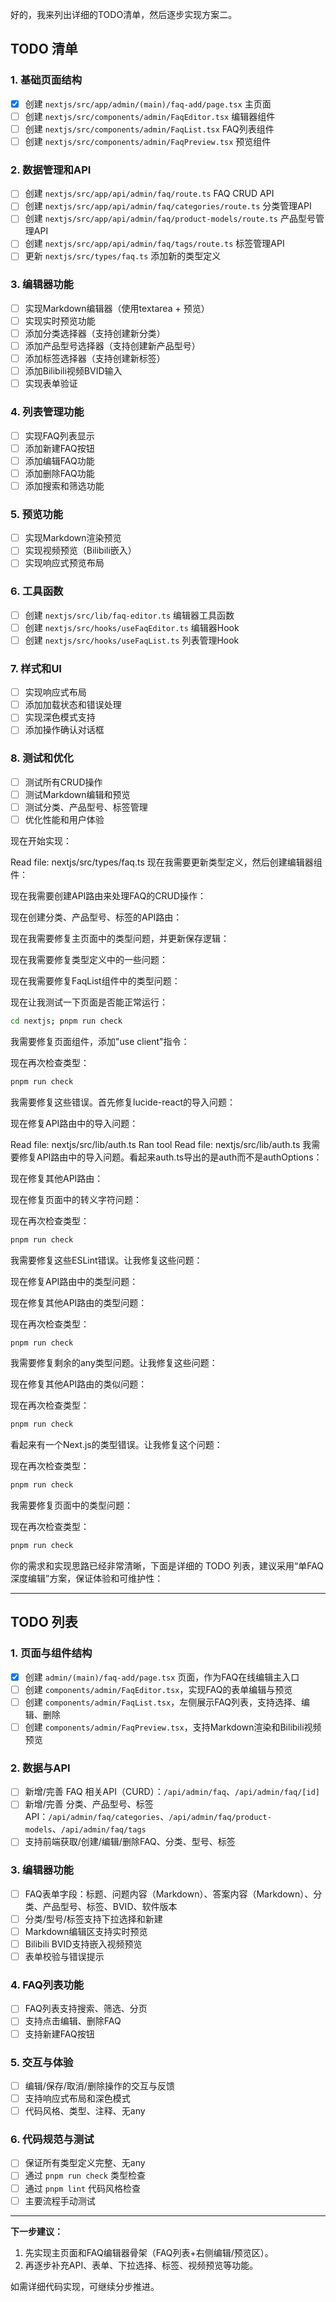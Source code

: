 好的，我来列出详细的TODO清单，然后逐步实现方案二。

## TODO 清单

### 1. 基础页面结构
- [x] 创建 `nextjs/src/app/admin/(main)/faq-add/page.tsx` 主页面
- [ ] 创建 `nextjs/src/components/admin/FaqEditor.tsx` 编辑器组件
- [ ] 创建 `nextjs/src/components/admin/FaqList.tsx` FAQ列表组件
- [ ] 创建 `nextjs/src/components/admin/FaqPreview.tsx` 预览组件

### 2. 数据管理和API
- [ ] 创建 `nextjs/src/app/api/admin/faq/route.ts` FAQ CRUD API
- [ ] 创建 `nextjs/src/app/api/admin/faq/categories/route.ts` 分类管理API
- [ ] 创建 `nextjs/src/app/api/admin/faq/product-models/route.ts` 产品型号管理API
- [ ] 创建 `nextjs/src/app/api/admin/faq/tags/route.ts` 标签管理API
- [ ] 更新 `nextjs/src/types/faq.ts` 添加新的类型定义

### 3. 编辑器功能
- [ ] 实现Markdown编辑器（使用textarea + 预览）
- [ ] 实现实时预览功能
- [ ] 添加分类选择器（支持创建新分类）
- [ ] 添加产品型号选择器（支持创建新产品型号）
- [ ] 添加标签选择器（支持创建新标签）
- [ ] 添加Bilibili视频BVID输入
- [ ] 实现表单验证

### 4. 列表管理功能
- [ ] 实现FAQ列表显示
- [ ] 添加新建FAQ按钮
- [ ] 添加编辑FAQ功能
- [ ] 添加删除FAQ功能
- [ ] 添加搜索和筛选功能

### 5. 预览功能
- [ ] 实现Markdown渲染预览
- [ ] 实现视频预览（Bilibili嵌入）
- [ ] 实现响应式预览布局

### 6. 工具函数
- [ ] 创建 `nextjs/src/lib/faq-editor.ts` 编辑器工具函数
- [ ] 创建 `nextjs/src/hooks/useFaqEditor.ts` 编辑器Hook
- [ ] 创建 `nextjs/src/hooks/useFaqList.ts` 列表管理Hook

### 7. 样式和UI
- [ ] 实现响应式布局
- [ ] 添加加载状态和错误处理
- [ ] 实现深色模式支持
- [ ] 添加操作确认对话框

### 8. 测试和优化
- [ ] 测试所有CRUD操作
- [ ] 测试Markdown编辑和预览
- [ ] 测试分类、产品型号、标签管理
- [ ] 优化性能和用户体验

现在开始实现：

Read file: nextjs/src/types/faq.ts
现在我需要更新类型定义，然后创建编辑器组件：

现在我需要创建API路由来处理FAQ的CRUD操作：

现在创建分类、产品型号、标签的API路由：

现在我需要修复主页面中的类型问题，并更新保存逻辑：

现在我需要修复类型定义中的一些问题：

现在我需要修复FaqList组件中的类型问题：

现在让我测试一下页面是否能正常运行：

```bash
cd nextjs; pnpm run check
```
我需要修复页面组件，添加"use client"指令：

现在再次检查类型：

```bash
pnpm run check
```
我需要修复这些错误。首先修复lucide-react的导入问题：

现在修复API路由中的导入问题：

Read file: nextjs/src/lib/auth.ts
Ran tool
Read file: nextjs/src/lib/auth.ts
我需要修复API路由中的导入问题。看起来auth.ts导出的是auth而不是authOptions：

现在修复其他API路由：

现在修复页面中的转义字符问题：

现在再次检查类型：

```bash
pnpm run check
```
我需要修复这些ESLint错误。让我修复这些问题：

现在修复API路由中的类型问题：

现在修复其他API路由的类型问题：

现在再次检查类型：

```bash
pnpm run check
```
我需要修复剩余的any类型问题。让我修复这些问题：

现在修复其他API路由的类似问题：

现在再次检查类型：

```bash
pnpm run check
```
看起来有一个Next.js的类型错误。让我修复这个问题：

现在再次检查类型：

```bash
pnpm run check
```
我需要修复页面中的类型问题：

现在再次检查类型：

```bash
pnpm run check
```

你的需求和实现思路已经非常清晰，下面是详细的 TODO 列表，建议采用“单FAQ深度编辑”方案，保证体验和可维护性：

---

## TODO 列表

### 1. 页面与组件结构
- [x] 创建 `admin/(main)/faq-add/page.tsx` 页面，作为FAQ在线编辑主入口
- [ ] 创建 `components/admin/FaqEditor.tsx`，实现FAQ的表单编辑与预览
- [ ] 创建 `components/admin/FaqList.tsx`，左侧展示FAQ列表，支持选择、编辑、删除
- [ ] 创建 `components/admin/FaqPreview.tsx`，支持Markdown渲染和Bilibili视频预览

### 2. 数据与API
- [ ] 新增/完善 FAQ 相关API（CURD）：`/api/admin/faq`、`/api/admin/faq/[id]`
- [ ] 新增/完善 分类、产品型号、标签API：`/api/admin/faq/categories`、`/api/admin/faq/product-models`、`/api/admin/faq/tags`
- [ ] 支持前端获取/创建/编辑/删除FAQ、分类、型号、标签

### 3. 编辑器功能
- [ ] FAQ表单字段：标题、问题内容（Markdown）、答案内容（Markdown）、分类、产品型号、标签、BVID、软件版本
- [ ] 分类/型号/标签支持下拉选择和新建
- [ ] Markdown编辑区支持实时预览
- [ ] Bilibili BVID支持嵌入视频预览
- [ ] 表单校验与错误提示

### 4. FAQ列表功能
- [ ] FAQ列表支持搜索、筛选、分页
- [ ] 支持点击编辑、删除FAQ
- [ ] 支持新建FAQ按钮

### 5. 交互与体验
- [ ] 编辑/保存/取消/删除操作的交互与反馈
- [ ] 支持响应式布局和深色模式
- [ ] 代码风格、类型、注释、无any

### 6. 代码规范与测试
- [ ] 保证所有类型定义完整、无any
- [ ] 通过 `pnpm run check` 类型检查
- [ ] 通过 `pnpm lint` 代码风格检查
- [ ] 主要流程手动测试

---

**下一步建议：**
1. 先实现主页面和FAQ编辑器骨架（FAQ列表+右侧编辑/预览区）。
2. 再逐步补充API、表单、下拉选择、标签、视频预览等功能。

如需详细代码实现，可继续分步推进。